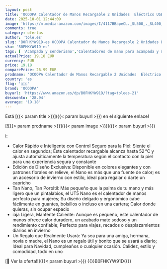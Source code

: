 ```yaml
---
layout: post
title: 'OCOOPA Calentador de Manos Recargable 2 Unidades  Eléctrico USB Calienta Manos Reutilizables 4000mAh  3 Niveles hasta 52°C  Regalo Útil Navidad  Ideal para Esquiar  Viajar y Aire Libre  UT5 Nano'
date: 2025-10-01 12:44:09
image: 'https://m.media-amazon.com/images/I/4117BBapeCL._SL500_._SL400_.jpg'
comments: true
category: ofertas
author: 'tole.es'
slug: 'B0FHKYW91D-es OCOOPA Calentador de Manos Recargable 2 Unidades Eléctrico...'
sku: 'B0FHKYW91D-es'
tags: [ 'Acampada y senderismo','Calentadores de mano para acampada y marcha','Calentadores de manos recargables','Calentadores de pies y manos para acampada y marcha','Deportes y aire libre','Ropa y equipamiento para ocio al aire libre','navidad','ocoopa','🇪🇸', ]
actualPrice: 19.18 EUR
currency: EUR
price: 19.18
comparePrice: 26.99 EUR
prodname: 'OCOOPA Calentador de Manos Recargable 2 Unidades  Eléctrico USB Calienta Manos Reutilizables 4000mAh  3 Niveles hasta 52°C  Regalo Útil Navidad  Ideal para Esquiar  Viajar y Aire Libre  UT5 Nano'
country: 'es'
flag: '🇪🇸'
brand: 'OCOOPA'
buyurl: 'https://www.amazon.es/dp/B0FHKYW91D/?tag=tolees-21'
descuento: '28.94'
average: '19.18'
---
```


Está [{{< param title >}}]({{< param buyurl >}}) en el siguiente enlace!

[![{{< param prodname >}}]({{< param image >}})]({{< param buyurl >}})

ℹ️:

- Calor Rápido e Inteligente con Control Seguro para la Piel: Siente el calor en segundos; Este calentador recargable alcanza hasta 52 °C y ajusta automáticamente la temperatura según el contacto con la piel para una experiencia segura y constante
- Edición de Diseño Exclusiva: Disponible en colores elegantes y con patrones florales en relieve, el Nano es más que una fuente de calor; es un accesorio de invierno con estilo, ideal para regalar o darte un capricho
- Tan Nano, Tan Portátil: Más pequeño que la palma de tu mano y más ligero que un pintalabios, el UT5 Nano es el calentador de manos perfecto para mujeres; Su diseño delgado y ergonómico cabe fácilmente en guantes, bolsillos o incluso en una cartera; Calor donde quieras, sin ocupar espacio
- iaja Ligera, Mantente Caliente: Aunque es pequeño, este calentador de manos ofrece calor duradero, un acabado mate sedoso y un rendimiento confiable; Perfecto para viajes, recados o desplazamientos diarios en invierno
- Un Regalo que Realmente Usará: Ya sea para una amiga, hermana, novia o madre, el Nano es un regalo útil y bonito que se usará a diario; Ideal para Navidad, cumpleaños o cualquier ocasión. Calidez, estilo y comodidad, todo en uno

[🛒 Ver la oferta!!]({{< param buyurl >}})
{{<world>}}B0FHKYW91D{{</world>}}
